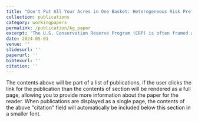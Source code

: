```yaml
---
title: "Don't Put All Your Acres in One Basket: Heterogeneous Risk Preferences in CRP Participation"
collection: publications
category: workingpapers
permalink: /publication/Ag_paper
excerpt: 'The U.S. Conservation Reserve Program (CRP) is often framed as a conservation initiative, yet it also functions as one of the largest agricultural transfer programs, paying farmers annual rents to retire land from production. Despite the program’s scale, little is known about how farmers weigh this tradeoff or how risk preferences shape their decisions. This paper develops a dynamic land-allocation model to study that decision.'
date: 2024-05-01
venue: ''
slidesurl: ''
paperurl: ''
bibtexurl: ''
citation: ''
---
```

The contents above will be part of a list of publications, if the user clicks the link for the publication than the contents of section will be rendered as a full page, allowing you to provide more information about the paper for the reader. When publications are displayed as a single page, the contents of the above "citation" field will automatically be included below this section in a smaller font.
